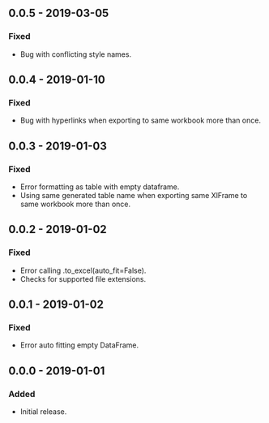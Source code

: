 ## 0.0.5 - 2019-03-05

### Fixed
- Bug with conflicting style names.

## 0.0.4 - 2019-01-10

### Fixed
- Bug with hyperlinks when exporting to same workbook more than once.

## 0.0.3 - 2019-01-03

### Fixed
- Error formatting as table with empty dataframe.
- Using same generated table name when exporting same XlFrame to same workbook more than once.

## 0.0.2 - 2019-01-02

### Fixed
- Error calling .to_excel(auto_fit=False).
- Checks for supported file extensions.

## 0.0.1 - 2019-01-02

### Fixed
- Error auto fitting empty DataFrame.

## 0.0.0 - 2019-01-01

### Added
- Initial release.
